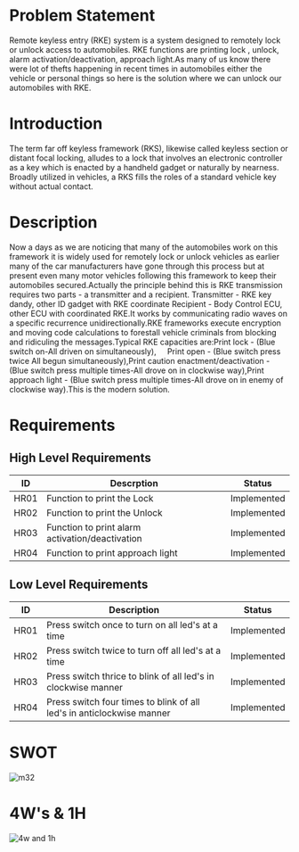# Problem Statement
Remote keyless entry (RKE) system is a system designed to remotely lock or unlock access to automobiles.  RKE functions are printing lock , unlock, alarm activation/deactivation, approach light.As many of us know there were lot of thefts happening in recent times in automobiles either the vehicle or personal things so here is the solution where we can unlock our automobiles with RKE.
# Introduction
The term far off keyless framework (RKS), likewise called keyless section or distant focal locking, alludes to a lock that involves an electronic controller as a key which is enacted by a handheld gadget or naturally by nearness. Broadly utilized in vehicles, a RKS fills the roles of a standard vehicle key without actual contact.
# Description
  Now a days as we are noticing that many of the automobiles work on this framework it is widely used for remotely lock or unlock vehicles as earlier many of the car manufacturers have gone through this process but at present even many motor vehicles following this framework to keep their automobiles secured.Actually the principle behind this is RKE  transmission requires two parts - a transmitter and a recipient. Transmitter - RKE key dandy, other ID gadget with RKE coordinate Recipient - Body Control ECU, other ECU with coordinated RKE.It works by communicating radio waves on a specific recurrence unidirectionally.RKE frameworks execute encryption and moving code calculations to forestall vehicle criminals from blocking and ridiculing the messages.Typical RKE capacities are:Print lock - (Blue switch on-All driven on simultaneously),     Print open - (Blue switch press twice All begun simultaneously),Print caution enactment/deactivation - (Blue switch press multiple times-All drove on in clockwise way),Print approach light - (Blue switch press multiple times-All drove on in enemy of clockwise way).This is the modern solution.
# Requirements
## High Level Requirements
|ID|Descrption|Status|
|--|----------|------|
|HR01|Function to print the Lock|Implemented|
|HR02|Function to print the Unlock|Implemented|
|HR03|Function to print alarm activation/deactivation|Implemented|
|HR04|Function to print approach light|Implemented|


## Low Level Requirements
|ID|Description|Status|
|--|-----------|------|
|HR01|Press switch once to turn on all led's at a time|Implemented|
|HR02|Press switch twice to turn off all led's at a time|Implemented|
|HR03|Press switch thrice to blink of all led's in clockwise manner|Implemented|
|HR04|Press switch four times to blink of all led's in anticlockwise manner|Implemented|
# SWOT
![m32](https://user-images.githubusercontent.com/98872185/157909120-9b6bc6ee-5836-41ab-a296-36d542a4142f.jpg)
# 4W's & 1H
![4w and 1h](./m33.jpg)     
        
